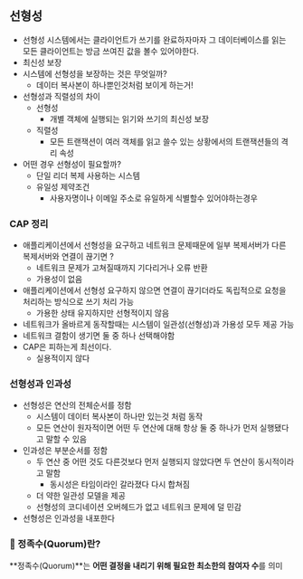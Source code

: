 ## 선형성

- 선형성 시스템에서는 클라이언트가 쓰기를 완료하자마자 그 데이터베이스를 읽는 모든 클라이언트는 방금 쓰여진 값을 볼수 있어야한다.
- 최신성 보장
- 시스템에 선형성을 보장하는 것은 무엇일까?
  - 데이터 복사본이 하나뿐인것처럼 보이게 하는거!
- 선형성과 직렬성의 차이
  - 선형성
    - 개별 객체에 실행되는 읽기와 쓰기의 최신성 보장
  - 직렬성
    - 모든 트랜잭션이 여러 객체를 읽고 쓸수 있는 상황에서의 트랜잭션들의 격리 속성
- 어떤 경우 선형성이 필요할까?
  - 단일 리더 복제 사용하는 시스템
  - 유일성 제약조건
    - 사용자명이나 이메일 주소로 유일하게 식별할수 있어야하는경우

### CAP 정리

- 애플리케이션에서 선형성을 요구하고 네트워크 문제때문에 일부 복제서버가 다른 복제서버와 연결이 끊기면 ?
  - 네트워크 문제가 고쳐질때까지 기다리거나 오류 반환
  - 가용성이 없음
- 애플리케이션에서 선형성 요구하지 않으면 연결이 끊기더라도 독립적으로 요청을 처리하는 방식으로 쓰기 처리 가능
  - 가용한 상태 유지하지만 선형적이지 않음
- 네트워크가 올바르게 동작할때는 시스템이 일관성(선형성)과 가용성 모두 제공 가능
- 네트워크 결함이 생기면 둘 중 하나 선택해야함
- CAP은 피하는게 최선이다.
  - 실용적이지 않다

### 선형성과 인과성

- 선형성은 연산의 전체순서를 정함
  - 시스템이 데이터 복사본이 하나만 있는것 처럼 동작
  - 모든 연산이 원자적이면 어떤 두 연산에 대해 항상 둘 중 하나가 먼저 실행됐다고 말할 수 있음
- 인과성은 부분순서를 정함
  - 두 연산 중 어떤 것도 다른것보다 먼저 실행되지 않았다면 두 연산이 동시적이라고 말함
    - 동시성은 타임이라인 갈라졌다 다시 합쳐짐
  - 더 약한 일관성 모델을 제공
  - 선형성의 코디네이션 오버헤드가 없고 네트워크 문제에 덜 민감
- 선형성은 인과성을 내포한다

### **📌 정족수(Quorum)란?**

**정족수(Quorum)**는 **어떤 결정을 내리기 위해 필요한 최소한의 참여자 수**를 의미
